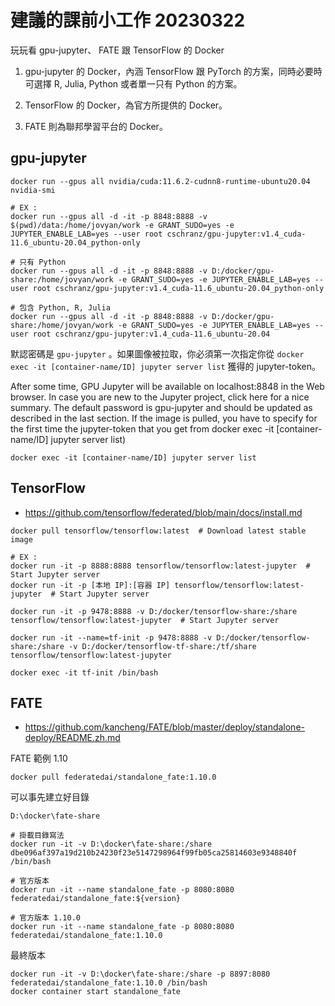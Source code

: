 # 建議的課前小工作 20230322


玩玩看 gpu-jupyter、 FATE 跟 TensorFlow 的 Docker

1.  gpu-jupyter 的 Docker，內涵 TensorFlow 跟 PyTorch 的方案，同時必要時可選擇 R, Julia, Python 或者單一只有 Python 的方案。

2. TensorFlow 的 Docker，為官方所提供的 Docker。

3. FATE 則為聯邦學習平台的 Docker。

## gpu-jupyter

```
docker run --gpus all nvidia/cuda:11.6.2-cudnn8-runtime-ubuntu20.04 nvidia-smi

# EX :
docker run --gpus all -d -it -p 8848:8888 -v $(pwd)/data:/home/jovyan/work -e GRANT_SUDO=yes -e JUPYTER_ENABLE_LAB=yes --user root cschranz/gpu-jupyter:v1.4_cuda-11.6_ubuntu-20.04_python-only

# 只有 Python
docker run --gpus all -d -it -p 8848:8888 -v D:/docker/gpu-share:/home/jovyan/work -e GRANT_SUDO=yes -e JUPYTER_ENABLE_LAB=yes --user root cschranz/gpu-jupyter:v1.4_cuda-11.6_ubuntu-20.04_python-only

# 包含 Python, R, Julia
docker run --gpus all -d -it -p 8848:8888 -v D:/docker/gpu-share:/home/jovyan/work -e GRANT_SUDO=yes -e JUPYTER_ENABLE_LAB=yes --user root cschranz/gpu-jupyter:v1.4_cuda-11.6_ubuntu-20.04
```

默認密碼是 `gpu-jupyter` 。如果圖像被拉取，你必須第一次指定你從 `docker exec -it [container-name/ID] jupyter server list` 獲得的 jupyter-token。

After some time, GPU Jupyter will be available on localhost:8848 in the Web browser. In case you are new to the Jupyter project, click here for a nice summary. The default password is gpu-jupyter and should be updated as described in the last section. If the image is pulled, you have to specify for the first time the jupyter-token that you get from docker exec -it [container-name/ID] jupyter server list)

```
docker exec -it [container-name/ID] jupyter server list
```

## TensorFlow 

- https://github.com/tensorflow/federated/blob/main/docs/install.md

```
docker pull tensorflow/tensorflow:latest  # Download latest stable image

# EX :
docker run -it -p 8888:8888 tensorflow/tensorflow:latest-jupyter  # Start Jupyter server 
docker run -it -p [本地 IP]:[容器 IP] tensorflow/tensorflow:latest-jupyter  # Start Jupyter server 

docker run -it -p 9478:8888 -v D:/docker/tensorflow-share:/share tensorflow/tensorflow:latest-jupyter  # Start Jupyter server 

docker run -it --name=tf-init -p 9478:8888 -v D:/docker/tensorflow-share:/share -v D:/docker/tensorflow-tf-share:/tf/share tensorflow/tensorflow:latest-jupyter
```

```
docker exec -it tf-init /bin/bash
```

## FATE

- https://github.com/kancheng/FATE/blob/master/deploy/standalone-deploy/README.zh.md

FATE 範例 1.10

```
docker pull federatedai/standalone_fate:1.10.0
```

可以事先建立好目錄

```
D:\docker\fate-share
```

```
# 掛載目錄寫法
docker run -it -v D:\docker\fate-share:/share dbe096af397a19d210b24230f23e5147298964f99fb05ca25814603e9348840f /bin/bash

# 官方版本
docker run -it --name standalone_fate -p 8080:8080 federatedai/standalone_fate:${version}

# 官方版本 1.10.0
docker run -it --name standalone_fate -p 8080:8080 federatedai/standalone_fate:1.10.0
```

最終版本

```
docker run -it -v D:\docker\fate-share:/share -p 8897:8080 federatedai/standalone_fate:1.10.0 /bin/bash
docker container start standalone_fate
```
